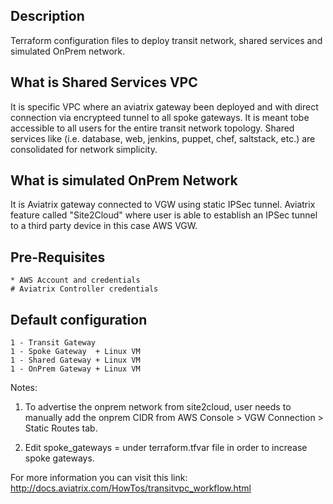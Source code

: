 Description
-----------
Terraform configuration files to deploy transit network, shared services and simulated OnPrem network.

What is Shared Services VPC
---------------------------
It is specific VPC where an aviatrix gateway been deployed and with direct connection via encrypteed tunnel to all spoke gateways.  It is meant tobe accessible to all users for the entire transit network topology. Shared services like (i.e. database, web, jenkins, puppet, chef, saltstack, etc.) are consolidated for network simplicity.

What is simulated OnPrem Network
--------------------------------
It is Aviatrix gateway connected to VGW using static IPSec tunnel. Aviatrix feature called "Site2Cloud" where user is able
to establish an IPSec tunnel to a third party device in this case AWS VGW.   

Pre-Requisites
--------------
    * AWS Account and credentials
    # Aviatrix Controller credentials

Default configuration
---------------------
    1 - Transit Gateway
    1 - Spoke Gateway  + Linux VM
    1 - Shared Gateway + Linux VM
    1 - OnPrem Gateway + Linux VM

Notes:
1. To advertise the onprem network from site2cloud, user needs to manually add the onprem CIDR
   from AWS Console > VGW Connection > Static Routes tab.

2. Edit spoke_gateways =<N> under terraform.tfvar file in order to increase spoke gateways.

For more information you can visit this link: http://docs.aviatrix.com/HowTos/transitvpc_workflow.html


